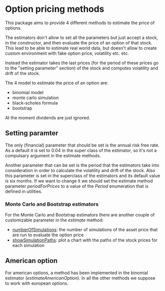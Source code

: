 # Option pricing methods

This package aims to provide 4 different methods to estimate the price of options.

The estimators don't allow to set all the parameters but just accept a stock, in the constructor, and then evaluate the price of an option of that stock.
This lead to be able to estimate real world data, but doesn't allow to create custom environment with fake option price, volatility etc. etc.

Instead the estimator takes the last prices (for the period of these prices go to the "setting parameter" section) of the stock and computes volatility and drift of the stock.

The 4 model to estimate the price of an option are:
- binomial model
- monte carlo simulation
- black-scholes formula
- bootstrap

At the moment dividends are just ignored.

## Setting paramter
The only (financial) parameter that should be set is the annual risk free rate. As a default it is set to 0.04 in the super class of the estimator, so it's not a compulsary argument in the
estimate methods.

Another parameter that can be set is the period that the estimators take into consideration in order to calculate the volatility and drift of the stock. Also this parameter is set
in the superclass of the estimators and its default value is six months. If we want to change it we should set the estimate method parameter *periodForPrices* to a value of the *Period* 
enumeration that is defined in utilities.

### Monte Carlo and Bootstrap estimators
For the Monte Carlo and Bootstrap estimators there are another couple of customizable parameter in the *estimate* method:

- <ins>numberOfSimulations</ins>: the number of simulations of the asset price that are run to evaluate the option price
- <ins>showSimulationPaths</ins>: plot a chart with the paths of the stock prices for each simulation

## American option
For american options, a method has been implemented in the binomial estimator (*estimateAmericanOption*). In all the other methods we suppose to work with european options.